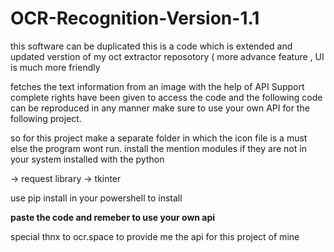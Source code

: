 # OCR-Recognition-Version-1.1

this software can be duplicated 
this is a code which is extended and updated verstion of my oct extractor reposotory ( more advance feature  , UI  is much more friendly

fetches the text information from an image with the help of API Support 
complete rights have been given to access the code and the following code can be reproduced in any 
manner make sure to use your own API for the following project.

so for this project 
make a separate folder in which the icon file is a must else the program wont run.
install the mention modules if they are not in your system installed with the python

-> request library
-> tkinter

use pip install in your powershell to install

**paste the code and remeber to use your own api**

special thnx to ocr.space to provide me the api for this project of mine
